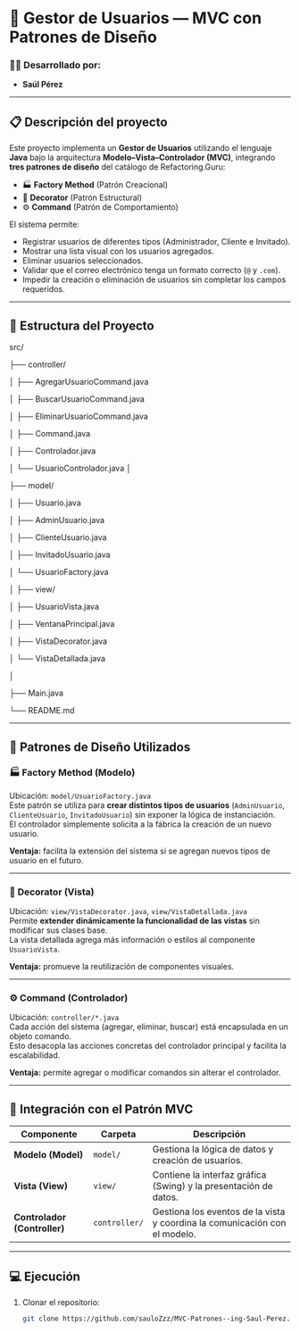 # 🧠 Gestor de Usuarios — MVC con Patrones de Diseño

### 👨‍💻 Desarrollado por:
- **Saúl Pérez**

---

## 📋 Descripción del proyecto

Este proyecto implementa un **Gestor de Usuarios** utilizando el lenguaje **Java** bajo la arquitectura **Modelo–Vista–Controlador (MVC)**, integrando **tres patrones de diseño** del catálogo de Refactoring.Guru:

- 🏭 **Factory Method** (Patrón Creacional)
- 🎨 **Decorator** (Patrón Estructural)
- ⚙️ **Command** (Patrón de Comportamiento)

El sistema permite:
- Registrar usuarios de diferentes tipos (Administrador, Cliente e Invitado).
- Mostrar una lista visual con los usuarios agregados.
- Eliminar usuarios seleccionados.
- Validar que el correo electrónico tenga un formato correcto (`@` y `.com`).
- Impedir la creación o eliminación de usuarios sin completar los campos requeridos.

---

## 🧱 Estructura del Proyecto

src/

├── controller/

│ ├── AgregarUsuarioCommand.java

│ ├── BuscarUsuarioCommand.java

│ ├── EliminarUsuarioCommand.java

│ ├── Command.java

│ ├── Controlador.java

│ └── UsuarioControlador.java
│

├── model/

│ ├── Usuario.java

│ ├── AdminUsuario.java

│ ├── ClienteUsuario.java

│ ├── InvitadoUsuario.java

│ └── UsuarioFactory.java

│
├── view/

│ ├── UsuarioVista.java

│ ├── VentanaPrincipal.java

│ ├── VistaDecorator.java

│ └── VistaDetallada.java

│

├── Main.java

└── README.md


---

## 🧩 Patrones de Diseño Utilizados

### 🏭 **Factory Method (Modelo)**
Ubicación: `model/UsuarioFactory.java`  
Este patrón se utiliza para **crear distintos tipos de usuarios** (`AdminUsuario`, `ClienteUsuario`, `InvitadoUsuario`) sin exponer la lógica de instanciación.  
El controlador simplemente solicita a la fábrica la creación de un nuevo usuario.

**Ventaja:** facilita la extensión del sistema si se agregan nuevos tipos de usuario en el futuro.

---

### 🎨 **Decorator (Vista)**
Ubicación: `view/VistaDecorator.java`, `view/VistaDetallada.java`  
Permite **extender dinámicamente la funcionalidad de las vistas** sin modificar sus clases base.  
La vista detallada agrega más información o estilos al componente `UsuarioVista`.

**Ventaja:** promueve la reutilización de componentes visuales.

---

### ⚙️ **Command (Controlador)**
Ubicación: `controller/*.java`  
Cada acción del sistema (agregar, eliminar, buscar) está encapsulada en un objeto comando.  
Esto desacopla las acciones concretas del controlador principal y facilita la escalabilidad.

**Ventaja:** permite agregar o modificar comandos sin alterar el controlador.

---

## 🧠 Integración con el Patrón MVC

| Componente | Carpeta | Descripción |
|-------------|----------|--------------|
| **Modelo (Model)** | `model/` | Gestiona la lógica de datos y creación de usuarios. |
| **Vista (View)** | `view/` | Contiene la interfaz gráfica (Swing) y la presentación de datos. |
| **Controlador (Controller)** | `controller/` | Gestiona los eventos de la vista y coordina la comunicación con el modelo. |

---

## 💻 Ejecución

1. Clonar el repositorio:
   ```bash
   git clone https://github.com/sauloZzz/MVC-Patrones--ing-Saul-Perez.git
